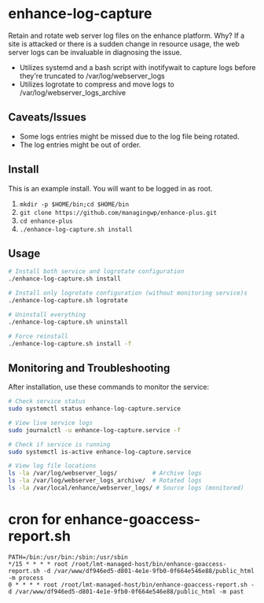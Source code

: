 # enhance-log-capture
Retain and rotate web server log files on the enhance platform. Why? If a site is attacked or there is a sudden change in resource usage, the web server logs can be invaluable in diagnosing the issue.

* Utilizes systemd and a bash script with inotifywait to capture logs before they're truncated to /var/log/webserver_logs
* Utilizes logrotate to compress and move logs to /var/log/webserver_logs_archive

## Caveats/Issues
* Some logs entries might be missed due to the log file being rotated.
* The log entries might be out of order.

## Install
This is an example install. You will want to be logged in as root.
1. `mkdir -p $HOME/bin;cd $HOME/bin`
2. `git clone https://github.com/managingwp/enhance-plus.git`
3. `cd enhance-plus`
4. `./enhance-log-capture.sh install`

## Usage
```bash
# Install both service and logrotate configuration
./enhance-log-capture.sh install

# Install only logrotate configuration (without monitoring service)s
./enhance-log-capture.sh logrotate

# Uninstall everything
./enhance-log-capture.sh uninstall

# Force reinstall
./enhance-log-capture.sh install -f
```

## Monitoring and Troubleshooting
After installation, use these commands to monitor the service:

```bash
# Check service status
sudo systemctl status enhance-log-capture.service

# View live service logs
sudo journalctl -u enhance-log-capture.service -f

# Check if service is running
sudo systemctl is-active enhance-log-capture.service

# View log file locations
ls -la /var/log/webserver_logs/          # Archive logs
ls -la /var/log/webserver_logs_archive/  # Rotated logs
ls -la /var/local/enhance/webserver_logs/ # Source logs (monitored)
```

# cron for enhance-goaccess-report.sh
```
PATH=/bin:/usr/bin:/sbin:/usr/sbin
*/15 * * * * root /root/lmt-managed-host/bin/enhance-goaccess-report.sh -d /var/www/df946ed5-d801-4e1e-9fb0-0f664e546e88/public_html -m process
0 * * * * root /root/lmt-managed-host/bin/enhance-goaccess-report.sh -d /var/www/df946ed5-d801-4e1e-9fb0-0f664e546e88/public_html -m past
```